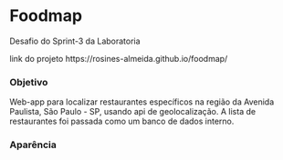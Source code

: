 # Foodmap
 
<p> Desafio do Sprint-3 da Laboratoria</p>
<p>link do projeto https://rosines-almeida.github.io/foodmap/ </p>

### Objetivo

<p> Web-app para localizar restaurantes específicos na região da Avenida Paulista, São Paulo - SP, usando api de geolocalização. A lista de restaurantes foi passada como um banco de dados interno.</p>

### Aparência 
